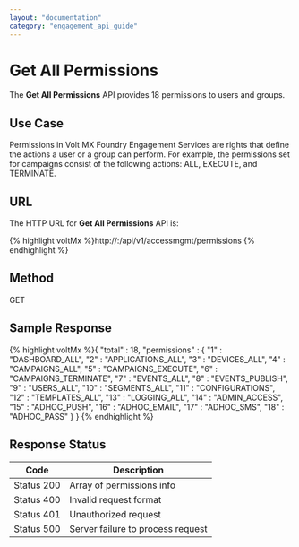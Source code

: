 ```yaml
---
layout: "documentation"
category: "engagement_api_guide"
---
```


# Get All Permissions

The **Get All Permissions** API provides 18 permissions to users and groups.

## Use Case

Permissions in Volt MX Foundry Engagement Services are rights that define the actions a user or a group can perform. For example, the permissions set for campaigns consist of the following actions: ALL, EXECUTE, and TERMINATE.

## URL

The HTTP URL for **Get All Permissions** API is:

{% highlight voltMx %}http://<host>:<port>/api/v1/accessmgmt/permissions
{% endhighlight %}

## Method

GET

## Sample Response

{% highlight voltMx %}{
"total" : 18,
"permissions" : {
"1" : "DASHBOARD_ALL",
"2" : "APPLICATIONS_ALL",
"3" : "DEVICES_ALL",
"4" : "CAMPAIGNS_ALL",
"5" : "CAMPAIGNS_EXECUTE",
"6" : "CAMPAIGNS_TERMINATE",
"7" : "EVENTS_ALL",
"8" : "EVENTS_PUBLISH",
"9" : "USERS_ALL",
"10" : "SEGMENTS_ALL",
"11" : "CONFIGURATIONS",
"12" : "TEMPLATES_ALL",
"13" : "LOGGING_ALL",
"14" : "ADMIN_ACCESS",
"15" : "ADHOC_PUSH",
"16" : "ADHOC_EMAIL",
"17" : "ADHOC_SMS",
"18" : "ADHOC_PASS"
}
}
{% endhighlight %}

## Response Status

| Code       | Description                       |
| ---------- | --------------------------------- |
| Status 200 | Array of permissions info         |
| Status 400 | Invalid request format            |
| Status 401 | Unauthorized request              |
| Status 500 | Server failure to process request |
